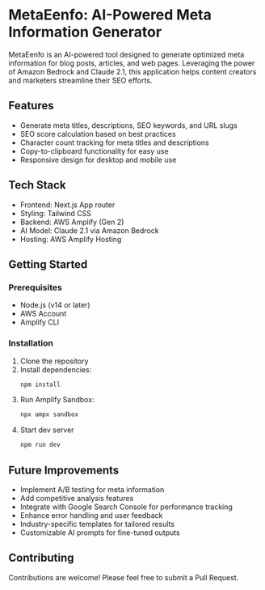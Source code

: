 # MetaEenfo: AI-Powered Meta Information Generator

MetaEenfo is an AI-powered tool designed to generate optimized meta information for blog posts, articles, and web pages. Leveraging the power of Amazon Bedrock and Claude 2.1, this application helps content creators and marketers streamline their SEO efforts.

## Features

- Generate meta titles, descriptions, SEO keywords, and URL slugs
- SEO score calculation based on best practices
- Character count tracking for meta titles and descriptions
- Copy-to-clipboard functionality for easy use
- Responsive design for desktop and mobile use

## Tech Stack

- Frontend: Next.js App router
- Styling: Tailwind CSS
- Backend: AWS Amplify (Gen 2)
- AI Model: Claude 2.1 via Amazon Bedrock
- Hosting: AWS Amplify Hosting

## Getting Started

### Prerequisites

- Node.js (v14 or later)
- AWS Account
- Amplify CLI

### Installation

1. Clone the repository
2. Install dependencies:
   ```sh
   npm install
   ```
3. Run Amplify Sandbox:
   ```sh
   npx ampx sandbox
   ```
4. Start dev server
   ```sh
   npm run dev
   ```

## Future Improvements

- Implement A/B testing for meta information
- Add competitive analysis features
- Integrate with Google Search Console for performance tracking
- Enhance error handling and user feedback
- Industry-specific templates for tailored results
- Customizable AI prompts for fine-tuned outputs

## Contributing

Contributions are welcome! Please feel free to submit a Pull Request.